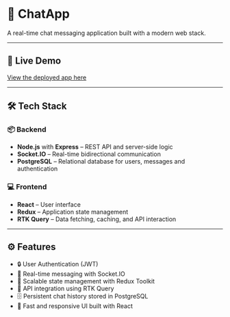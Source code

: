 # 💬 ChatApp

A real-time chat messaging application built with a modern web stack.

---

## 🚀 Live Demo

[View the deployed app here](https://chatapp-rebuild-1.onrender.com/)

---

## 🛠️ Tech Stack

### 📦 Backend
- **Node.js** with **Express** – REST API and server-side logic
- **Socket.IO** – Real-time bidirectional communication
- **PostgreSQL** – Relational database for users, messages and authentication

### 💻 Frontend
- **React** – User interface
- **Redux** – Application state management
- **RTK Query** – Data fetching, caching, and API interaction

---

## ⚙️ Features

- 🔒 User Authentication (JWT)
- 💬 Real-time messaging with Socket.IO
- 🧠 Scalable state management with Redux Toolkit
- 🔄 API integration using RTK Query
- 🗄️ Persistent chat history stored in PostgreSQL
- 🚀 Fast and responsive UI built with React

